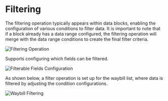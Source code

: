 # Filtering

The filtering operation typically appears within data blocks, enabling the configuration of various conditions to filter data. It is important to note that if a block already has a data range configured, the filtering operation will merge with the data range conditions to create the final filter criteria.

![Filtering Operation](https://static-docs.nocobase.com/da548ad1c170bef3d2359ac82764b534.png)

Supports configuring which fields can be filtered.

![Filterable Fields Configuration](https://static-docs.nocobase.com/85815dc40157571ba072cc392fbe43d4.png)

As shown below, a filter operation is set up for the waybill list, where data is filtered by adjusting the condition configurations.

![Waybill Filtering](https://static-docs.nocobase.com/02cabf6201fdf4165747c9fcde687a5e.gif)
